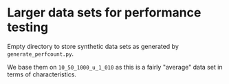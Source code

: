 # Larger data sets for performance testing

Empty directory to store synthetic data sets as generated by `generate_perfcount.py`.

We base them on `10_50_1000_u_1_010` as this is a fairly "average" data set in terms of characteristics.

